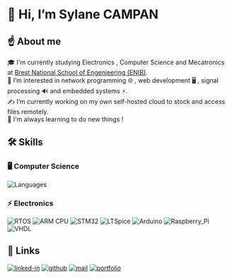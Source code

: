 # 👋 Hi, I’m Sylane CAMPAN 
## ☝️ About me
🎓 I'm currently studying Electronics , Computer Science and Mecatronics at [Brest National School of Engenieering (ENIB)](https://www.enib.fr/en_enib/).  
👀 I’m interested in network programming 🌐 , web development 🖥️ , signal processing 🔊 and embedded systems ⚡.  
✍️ I’m currently working on my own self-hosted cloud to stock and access files remotely.  
🙌 I'm always learning to do new things !   

## 🛠️ Skills

### 🖥️ Computer Science

![Languages](https://skillicons.dev/icons?i=c,cpp,rust,python,java,html,css,js,dart,flutter,matlab,git,linux,bash,qt)

### ⚡ Electronics

![RTOS](https://img.shields.io/badge/RTOS-0B7261?style=for-the-badge&logo=RTOS&logoColor=white)
![ARM CPU](https://img.shields.io/badge/ARM_CPU-0B7261?style=for-the-badge&logo=ARM_CPU&logoColor=white)
![STM32](https://img.shields.io/badge/STM32-0B7261?style=for-the-badge&logo=STM32&logoColor=white)
![LTSpice](https://img.shields.io/badge/LTSpice-0B7261?style=for-the-badge&logo=LTSpice&logoColor=white)
![Arduino](https://img.shields.io/badge/Arduino-0B7261?style=for-the-badge&logo=Arduino&logoColor=white)
![Raspberry_Pi](https://img.shields.io/badge/Raspberry_Pi-0B7261?style=for-the-badge&logo=Raspberry_Pi&logoColor=white)
![VHDL](https://img.shields.io/badge/VHDL-0B7261?style=for-the-badge&logo=VHDL&logoColor=white)

## 🔗 Links
[![linked-in](https://img.shields.io/badge/Linked_In-0077B5?style=for-the-badge&logo=LinkedIn&logoColor=white)](https://www.linkedin.com/in/sylane-campan-6bb56a230)
[![github](https://img.shields.io/badge/GitHub-0B7261?style=for-the-badge&logo=GitHub&logoColor=white)](https://github.com/sylanecpn)
[![mail](https://img.shields.io/badge/mail-0B7261?style=for-the-badge&logo=mail&logoColor=white)](mailto:sylane.campan@gmail.com)
[![portfolio](https://img.shields.io/badge/portfolio-0B7261?style=for-the-badge&logo=portfolio&logoColor=white)](https://sylanecpn.github.io/)
<!---
SylaneCpn/SylaneCpn is a ✨ special ✨ repository because its `README.md` (this file) appears on your GitHub profile.
You can click the Preview link to take a look at your changes.
--->
